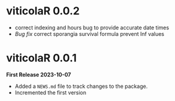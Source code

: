 # viticolaR 0.0.2
 * correct indexing and hours bug to provide accurate date times  
 * _Bug fix_ correct sporangia survival formula prevent Inf values

# viticolaR 0.0.1
**First Release 2023-10-07**
* Added a `NEWS.md` file to track changes to the package.
* Incremented the first version
